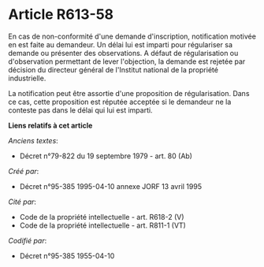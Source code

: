 # Article R613-58

En cas de non-conformité d'une demande d'inscription, notification motivée en est faite au demandeur. Un délai lui est
imparti pour régulariser sa demande ou présenter des observations. A défaut de régularisation ou d'observation permettant de
lever l'objection, la demande est rejetée par décision du directeur général de l'Institut national de la propriété
industrielle.

La notification peut être assortie d'une proposition de régularisation. Dans ce cas, cette proposition est réputée acceptée
si le demandeur ne la conteste pas dans le délai qui lui est imparti.

**Liens relatifs à cet article**

_Anciens textes_:

  - Décret n°79-822 du 19 septembre 1979 - art. 80 (Ab)

_Créé par_:

  - Décret n°95-385 1995-04-10 annexe JORF 13 avril 1995

_Cité par_:

  - Code de la propriété intellectuelle - art. R618-2 (V)
  - Code de la propriété intellectuelle - art. R811-1 (VT)

_Codifié par_:

  - Décret n°95-385 1955-04-10
